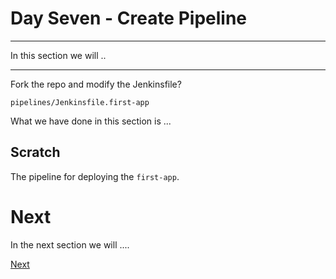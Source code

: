# Day Seven - Create Pipeline

---

In this section we will ..

---

Fork the repo and modify the Jenkinsfile?

`pipelines/Jenkinsfile.first-app`


What we have done in this section is ...


## Scratch

The pipeline for deploying the `first-app`.


# Next

In the next section we will ....

[Next](07-06.md)
